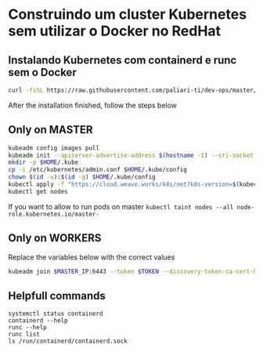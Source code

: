# Construindo um cluster Kubernetes sem utilizar o Docker no RedHat

## Instalando Kubernetes com containerd e runc sem o Docker

```bash
curl -fsSL https://raw.githubusercontent.com/paliari-ti/dev-ops/master/kubernetes/install.sh | bash
```
After the installation finished, follow the steps below

## Only on MASTER

```bash
kubeadm config images pull
kubeadm init --apiserver-advertise-address $(hostname -I) --cri-socket /run/containerd/containerd.sock
mkdir -p $HOME/.kube
cp -i /etc/kubernetes/admin.conf $HOME/.kube/config
chown $(id -u):$(id -g) $HOME/.kube/config
kubectl apply -f "https://cloud.weave.works/k8s/net?k8s-version=$(kubectl version | base64 | tr -d '\n')"
kubectl get nodes
```

If you want to allow to run pods on master `kubectl taint nodes --all node-role.kubernetes.io/master-`

## Only on WORKERS

Replace the variables below with the correct values

```bash
kubeadm join $MASTER_IP:6443 --token $TOKEN --discovery-token-ca-cert-hash $DISCOVERY_TOKEN --cri-socket /run/containerd/containerd.sock
```

## Helpfull commands

```
systemctl status containerd
containerd --help
runc --help
runc list
ls /run/containerd/containerd.sock
```

